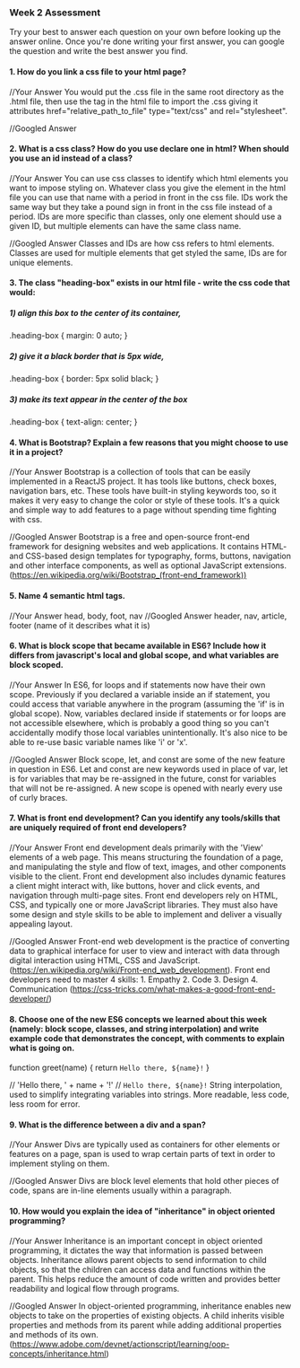 ### Week 2 Assessment

Try your best to answer each question on your own before looking up the answer online. Once you're done writing your first answer, you can google the question and write the best answer you find.

#### 1. How do you link a css file to your html page?

 //Your Answer
 You would put the .css file in the same root directory as the .html file, then use the <link> tag in the html file to import the .css giving it attributes href="relative_path_to_file" type="text/css" and rel="stylesheet".

 //Googled Answer
 <link rel="stylesheet" href="styles.css">

 #### 2. What is a css class? How do you use declare one in html? When should you use an id instead of a class?

 //Your Answer
 You can use css classes to identify which html elements you want to impose styling on. Whatever class you give the element in the html file you can use that name with a period in front in the css file. IDs work the same way but they take a pound sign in front in the css file instead of a period. IDs are more specific than classes, only one element should use a given ID, but multiple elements can have the same class name.

 //Googled Answer
Classes and IDs are how css refers to html elements. Classes are used for multiple elements that get styled the same, IDs are for unique elements.

#### 3. The class "heading-box" exists in our html file - write the css code that would:

##### 1) align this box to the center of its container,
.heading-box {
  margin: 0 auto;
}

##### 2) give it a black border that is 5px wide,
.heading-box {
  border: 5px solid black;
}
##### 3) make its text appear in the center of the box
.heading-box {
  text-align: center;
}

#### 4. What is Bootstrap? Explain a few reasons that you might choose to use it in a project?

 //Your Answer
 Bootstrap is a collection of tools that can be easily implemented in a ReactJS project. It has tools like buttons, check boxes, navigation bars, etc. These tools have built-in styling keywords too, so it makes it very easy to change the color or style of these tools. It's a quick and simple way to add features to a page without spending time fighting with css.

 //Googled Answer
Bootstrap is a free and open-source front-end framework for designing websites and web applications. It contains HTML- and CSS-based design templates for typography, forms, buttons, navigation and other interface components, as well as optional JavaScript extensions. (https://en.wikipedia.org/wiki/Bootstrap_(front-end_framework))

#### 5. Name 4 semantic html tags.
//Your Answer
head, body, foot, nav
//Googled Answer
header, nav, article, footer (name of it describes what it is)

#### 6. What is block scope that became available in ES6? Include how it differs from javascript's local and global scope, and what variables are block scoped.

 //Your Answer
 In ES6, for loops and if statements now have their own scope. Previously if you declared a variable inside an if statement, you could access that variable anywhere in the program (assuming the 'if' is in global scope). Now, variables declared inside if statements or for loops are not accessible elsewhere, which is probably a good thing so you can't accidentally modify those local variables unintentionally. It's also nice to be able to re-use basic variable names like 'i' or 'x'.

 //Googled Answer
 Block scope, let, and const are some of the new feature in question in ES6. Let and const are new keywords used in place of var, let is for variables that may be re-assigned in the future, const for variables that will not be re-assigned. A new scope is opened with nearly every use of curly braces.

#### 7. What is front end development? Can you identify any tools/skills that are uniquely required of front end developers?

 //Your Answer
 Front end development deals primarily with the 'View' elements of a web page. This means structuring the foundation of a page, and manipulating the style and flow of text, images, and other components visible to the client. Front end development also includes dynamic features a client might interact with, like buttons, hover and click events, and navigation through multi-page sites. Front end developers rely on HTML, CSS, and typically one or more JavaScript libraries. They must also have some design and style skills to be able to implement and deliver a visually appealing layout.


 //Googled Answer
Front-end web development is the practice of converting data to graphical interface for user to view and interact with data through digital interaction using HTML, CSS and JavaScript.(https://en.wikipedia.org/wiki/Front-end_web_development). Front end developers need to master 4 skills: 1. Empathy 2. Code 3. Design 4. Communication (https://css-tricks.com/what-makes-a-good-front-end-developer/)

#### 8. Choose one of the new ES6 concepts we learned about this week (namely: block scope, classes, and string interpolation) and write example code that demonstrates the concept, with comments to explain what is going on.
function greet(name) {
  return `Hello there, ${name}!`
}

// 'Hello there, ' + name + '!'
// `Hello there, ${name}!`
String interpolation, used to simplify integrating variables into strings. More readable, less code, less room for error.

#### 9. What is the difference between a div and a span?


 //Your Answer
Divs are typically used as containers for other elements or features on a page, span is used to wrap certain parts of text in order to implement styling on them.

 //Googled Answer
Divs are block level elements that hold other pieces of code, spans are in-line elements usually within a paragraph.

#### 10. How would you explain the idea of "inheritance" in object oriented programming?


 //Your Answer
Inheritance is an important concept in object oriented programming, it dictates the way that information is passed between objects. Inheritance allows parent objects to send information to child objects, so that the children can access data and functions within the parent. This helps reduce the amount of code written and provides better readability and logical flow through programs.

 //Googled Answer
In object-oriented programming, inheritance enables new objects to take on the properties of existing objects. A child inherits visible properties and methods from its parent while adding additional properties and methods of its own. (https://www.adobe.com/devnet/actionscript/learning/oop-concepts/inheritance.html)
